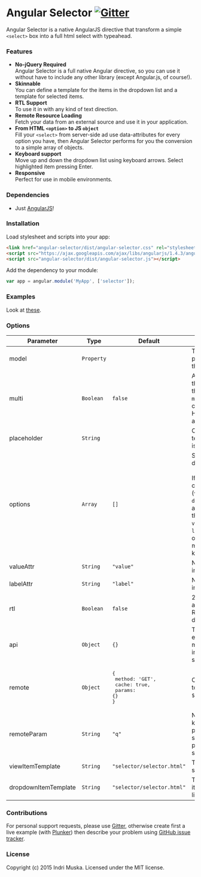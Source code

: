 # Angular Selector [![Gitter](https://badges.gitter.im/Join%20Chat.svg)](https://gitter.im/indrimuska/angular-selector?utm_source=badge&utm_medium=badge&utm_campaign=pr-badge)

Angular Selector is a native AngularJS directive that transform a simple `<select>` box into a full html select with typeahead. 

### Features

* **No-jQuery Required**<br>
  Angular Selector is a full native Angular directive, so you can use it without have to include any other library (except Angular.js, of course!).
* **Skinnable**<br>
  You can define a template for the items in the dropdown list and a template for selected items.
* **RTL Support**<br>
  To use it in with any kind of text direction.
* **Remote Resource Loading**<br>
  Fetch your data from an external source and use it in your application.
* **From HTML `<option>` to JS `object`**<br>
  Fill your `<select>` from server-side ad use data-attributes for every option you have, then Angular Selector performs for you the conversion to a simple array of objects.
* **Keyboard support**<br>
  Move up and down the dropdown list using keyboard arrows. Select highlighted item pressing Enter.
* **Responsive**<br>
  Perfect for use in mobile environments.

### Dependencies

* Just [AngularJS](https://angularjs.org/)!

### Installation

Load stylesheet and scripts into your app:

```html
<link href="angular-selector/dist/angular-selector.css" rel="stylesheet">
<script src="https://ajax.googleapis.com/ajax/libs/angularjs/1.4.3/angular.min.js"></script>
<script src="angular-selector/dist/angular-selector.js"></script>
```

Add the dependency to your module:
```javascript
var app = angular.module('MyApp', ['selector']);
```

### Examples

Look at [these](http://indrimuska.github.io/angular-selector/).

### Options

Parameter | Type | Default | Description
---|---|---|---
model | `Property` | | Two-way binding property that models the `select` view.
multi | `Boolean` | `false` | Allows to select more than one value. Note the name is `multi` not `multiple` to avoid collisions with the HTML5 multiple attribute.
placeholder | `String` | | Optional placeholder text to display if input is empty.
options | `Array` | `[]` | Set of options to display.<br><br>If you don't use a custom template (`viewItemTemplate` and `dropdownItemTemplate`) and you don't change the default values of `valueAttr` and `labelAttr`, each option in this array must contain a `label` key and a `value` key.
valueAttr | `String` | `"value"` | Name of the value key in options array.
labelAttr | `String` | `"label"` | Name of the label key in options array.
rtl | `Boolean` | `false` | 2-way bindable attribute to set a Right-To-Left text direction.
api | `Object` | `{}` | This object is equipped with the methods for interacting with the selector.
remote | `Object` | <pre>{<br>  method: 'GET',<br>  cache: true,<br>  params: {}<br>}</pre> | Configuration object to pass to the native `$http` service ([docs](https://docs.angularjs.org/api/ng/service/$http#usage)).
remoteParam | `String` | `"q"` | Name of the query key in the remote parameter object. You should use this parameter to perform server-side filtering.
viewItemTemplate | `String` | `"selector/selector.html"` | Template URL of selected items(s).
dropdownItemTemplate | `String` | `"selector/selector.html"` | Template URL of each item in the dropdown list.

### Contributions

For personal support requests, please use [Gitter](https://gitter.im/indrimuska/angular-selector), otherwise create first a live example (with [Plunker](http://plnkr.co/)) then describe your problem using [GitHub issue tracker](https://github.com/indrimuska/angular-selector/issues/new).

### License

Copyright (c) 2015 Indri Muska. Licensed under the MIT license.
